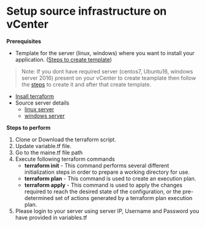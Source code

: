 # Setup source infrastructure on vCenter
**Prerequisites**
* Template for the server (linux, windows) where you want to install your application. ([Steps to create template](https://docs.vmware.com/en/VMware-vSphere/6.7/com.vmware.vsphere.vm_admin.doc/GUID-FE6DE4DF-FAD0-4BB0-A1FD-AFE9A40F4BFE.html))
> Note: If you dont have required server (centos7, Ubuntu16, windows server 2016) present on your vCenter to create teamplate then follow the [steps](prerequisites/create-server.md) to create it and after that create template.
* [Insall terraform](https://learn.hashicorp.com/terraform/getting-started/install.html)
* Source server details
    * [linux server](terraform%20scripts/linux/variables.tf)
	* [windows server](terraform%20scripts/windows/variables.tf)

**Steps to perform**
1. Clone or Download the terraform script.
2. Update variable.tf file.
3. Go to the maine.tf file path
4. Execute following terraform commands
    * **terraform init** - This command performs several different initialization steps in order to prepare a working directory for use.
    * **terraform plan** - This command is used to create an execution plan. 
    * **terraform apply** - This command is used to apply the changes required to reach the desired state of the configuration, or the pre-determined set of actions generated by a terraform plan execution plan.
5. Please login to your server using server IP, Username and Password you have provided in variables.tf